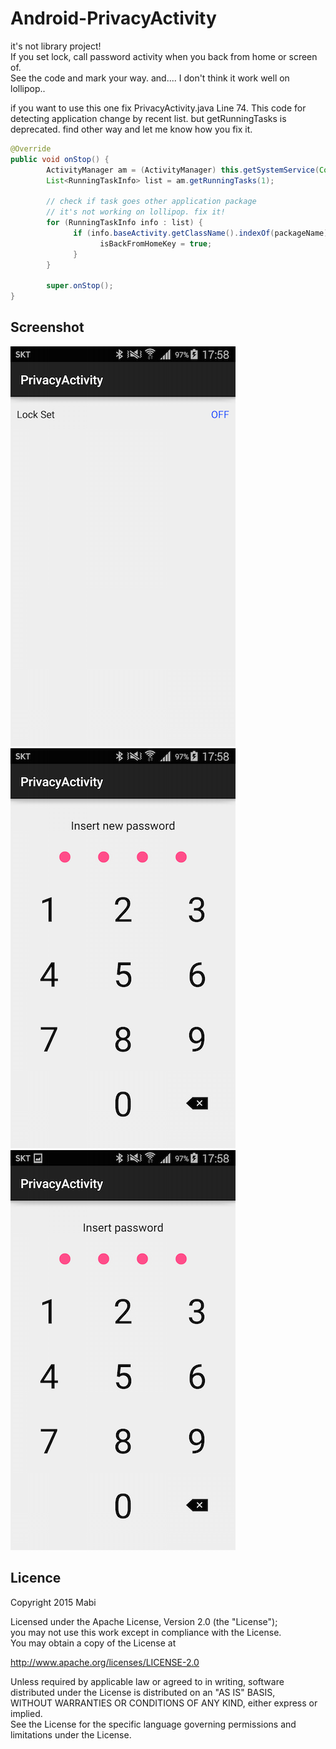 # Android-PrivacyActivity
it's not library project!<br/>
If you set lock, call password activity when you back from home or screen of.<br/>
See the code and mark your way. and.... I don't think it work well on lollipop..

if you want to use this one fix PrivacyActivity.java Line 74. This code for detecting application change by recent list. but getRunningTasks is deprecated. find other way and let me know how you fix it.
```java
@Override
public void onStop() {
		ActivityManager am = (ActivityManager) this.getSystemService(Context.ACTIVITY_SERVICE);
		List<RunningTaskInfo> list = am.getRunningTasks(1);

		// check if task goes other application package
		// it's not working on lollipop. fix it!
		for (RunningTaskInfo info : list) {
			  if (info.baseActivity.getClassName().indexOf(packageName) < 0) {
				    isBackFromHomeKey = true;
			  }
		}
		
		super.onStop();
}
```

## Screenshot
![](./screenshot_04.png)<br/>
![](./screenshot_05.png)<br/>
![](./screenshot_06.png)<br/>

## Licence
Copyright 2015 Mabi

Licensed under the Apache License, Version 2.0 (the "License");<br/>
you may not use this work except in compliance with the License.<br/>
You may obtain a copy of the License at

http://www.apache.org/licenses/LICENSE-2.0

Unless required by applicable law or agreed to in writing, software<br/>
distributed under the License is distributed on an "AS IS" BASIS,<br/>
WITHOUT WARRANTIES OR CONDITIONS OF ANY KIND, either express or implied.<br/>
See the License for the specific language governing permissions and<br/>
limitations under the License.
